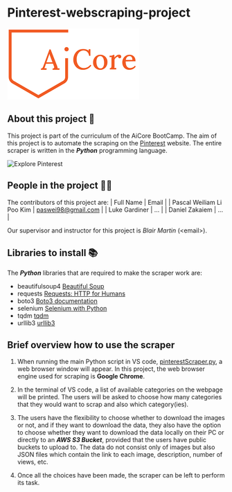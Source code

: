 # Pinterest-webscraping-project

![AiCore - Specialist Ai & Data Educator](./images/AiCore-logo.png)

## About this project 📑

This project is part of the curriculum of the AiCore BootCamp. The aim of this project is to automate the scraping on the [Pinterest](https://www.pinterest.co.uk/ideas/) website. The entire scraper is written in the ***Python*** programming language.

![Explore Pinterest](images/Pinterest-root-page.png)

## People in the project 👩‍💻

The contributors of this project are:
| Full Name | Email |
| Pascal Weiliam Li Poo Kim | paswei98@gmail.com |
| Luke Gardiner | ... |
| Daniel Zakaiem | ... |

Our supervisor and instructor for this project is *Blair Martin* (\<email>).

## Libraries to install 📚

The ***Python*** libraries that are required to make the scraper work are:
- beautifulsoup4 [Beautiful Soup](https://www.crummy.com/software/BeautifulSoup/bs4/doc/)
- requests [Requests: HTTP for Humans](https://docs.python-requests.org/en/latest/)
- boto3 [Boto3 documentation](https://boto3.amazonaws.com/v1/documentation/api/latest/index.html)
- selenium [Selenium with Python](https://selenium-python.readthedocs.io/)
- tqdm [tqdm](https://github.com/tqdm/tqdm)
- urllib3 [urllib3](https://urllib3.readthedocs.io/en/stable/)


## Brief overview how to use the scraper

1. When running the main Python script in VS code, [pinterestScraper.py](src/pinterestScraper.py), a web browser window will appear. In this project, the web browser engine used for scraping is **Google Chrome**.

2. In the terminal of VS code, a list of available categories on the webpage will be printed. The users will be asked to choose how many categories that they would want to scrap and also which category(ies).

3. The users have the flexibility to choose whether to download the images or not, and if they want to download the data, they also have the option to choose whether they want to download the data locally on their PC or directly to an ***AWS S3 Bucket***, provided that the users have public buckets to upload to. The data do not consist only of images but also JSON files which contain the link to each image, description, number of views, etc.

4. Once all the choices have been made, the scraper can be left to perform its task.

